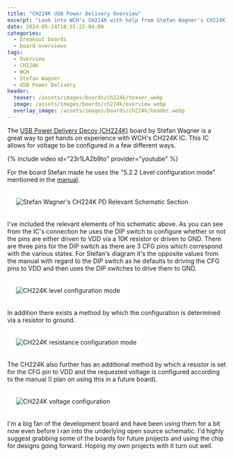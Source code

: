 ```yaml
---
title: "CH224K USB Power Delivery Overview"
excerpt: "Look into WCH's CH224K with help from Stefan Wagner's CH224K USB PD spoof board"
date: 2024-05-14T18:55:22-04:00
categories:
  - breakout boards
  - board overviews
tags:
  - Overview
  - CH224K
  - WCH
  - Stefan Wagner
  - USB Power Delivery
header:
  teaser: /assets/images/boards/ch224k/teaser.webp
  image: /assets/images/boards/ch224k/overview.webp
  overlay_image: /assets/images/boards/ch224k/header.webp
---
```


The [USB Power Delivery Decoy (CH224K)](https://oshwlab.com/wagiminator/ch224k-usb-pd-decoy) board by Stefan Wagner is a great way to get hands on experience with WCH's CH224K IC. This IC allows for voltage to be configured in a few different ways.

{% include video id="23r1LA2b9to" provider="youtube" %}

For the board Stefan made he uses the "5.2.2 Level configuration mode" mentioned in the [manual](https://www.wch-ic.com/downloads/CH224DS1_PDF.html).

<img src="{{ site.url }}{{ site.baseurl }}/assets/images/boards/ch224k/stefan-wagner-ch224k-relevant-schematic-section.webp" alt="Stefan Wagner's CH224K PD Relevant Schematic Section" style="padding: 20px; background-color: #FFF;">

I've included the relevant elements of his schematic above. As you can see from the IC's connection he uses the DIP switch to configure whether or not the pins are either driven to VDD via a 10K resistor or driven to GND. There are three pins for the DIP switch as there are 3 CFG pins which correspond with the various states. For Stefan's diagram it's the opposite values from the manual with regard to the DIP switch as he defaults to driving the CFG pins to VDD and then uses the DIP switches to drive them to GND.

<img src="{{ site.url }}{{ site.baseurl }}/assets/images/boards/ch224k/level-configuration-mode.webp" alt="CH224K level configuration mode" style="padding: 20px; background-color: #FFF;">

In addition there exists a method by which the configuration is determined via a resistor to ground.

<img src="{{ site.url }}{{ site.baseurl }}/assets/images/boards/ch224k/resistance-configuration-mode.webp" alt="CH224K resistance configuration mode" style="padding: 20px; background-color: #FFF;">

The CH224K also further has an additional method by which a resistor is set for the CFG pin to VDD and the requested voltage is configured according to the manual (I plan on using this in a future board).

<img src="{{ site.url }}{{ site.baseurl }}/assets/images/boards/ch224k/CH221K-voltage-configuration.webp" alt="CH224K voltage configuration" style="padding: 20px; background-color: #FFF;">

I'm a big fan of the development board and have been using them for a bit now even before I ran into the underlying open source schematic. I'd highly suggest grabbing some of the boards for future projects and using the chip for designs going forward. Hoping my own projects with it turn out well.
